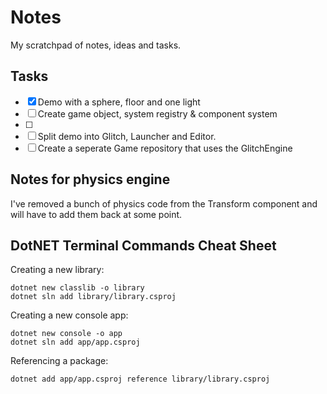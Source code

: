 # Notes

My scratchpad of notes, ideas and tasks.

## Tasks

- [x] Demo with a sphere, floor and one light
- [ ] Create game object, system registry & component system
- [ ]
- [ ] Split demo into Glitch, Launcher and Editor.
- [ ] Create a seperate Game repository that uses the GlitchEngine

## Notes for physics engine

I've removed a bunch of physics code from the Transform component and will have to add them back at some point.

## DotNET Terminal Commands Cheat Sheet

Creating a new library:

```
dotnet new classlib -o library
dotnet sln add library/library.csproj
```

Creating a new console app:

```
dotnet new console -o app
dotnet sln add app/app.csproj
```

Referencing a package:

```
dotnet add app/app.csproj reference library/library.csproj
```
